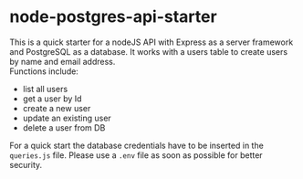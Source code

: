 # node-postgres-api-starter

This is a quick starter for a nodeJS API with Express as a server framework and PostgreSQL as a database.
It works with a users table to create users by name and email address.  
Functions include:
* list all users
* get a user by Id
* create a new user
* update an existing user
* delete a user from DB

For a quick start the database credentials have to be inserted in the `queries.js` file. Please use a `.env` file as soon as possible for better security.
